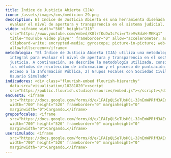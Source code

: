 ```yaml
---
title: Índice de Justicia Abierta (IJA)
icono: /assets/images/cms/medicion-29.png
description: El Índice de Justicia Abierta es una herramienta diseñada para
  evaluar el nivel de apertura y transparencia en el sistema judicial.
video: <iframe width="560" height="315"
  src="https://www.youtube.com/embed/K8lrfKuDwIc?si=rTzeVv8daH-MKKq1"
  title="YouTube video player" frameborder="0" allow="accelerometer; autoplay;
  clipboard-write; encrypted-media; gyroscope; picture-in-picture; web-share"
  allowfullscreen></iframe>
metodologia: "El Índice de Justicia Abierta (IJA) utiliza una metodología
  integral para evaluar el nivel de apertura y transparencia en el sector de
  justicia. A continuación, se describe la metodología utilizada, considerando
  los métodos de recolección de información y el proceso de puntuación:  1)
  Acceso a la Información Pública, 2) Grupos Focales con Sociedad Civil, 3)
  Usuario Simulado"
indicadores: <div class="flourish-embed flourish-hierarchy"
  data-src="visualisation/10281820"><script
  src="https://public.flourish.studio/resources/embed.js"></script></div>
encuesta: <iframe
  src="https://docs.google.com/forms/d/e/1FAIpQLSeTUsH0L-3JnEmWPRfM3AExMbrLUlQux8u3lCI40_29VvhGiQ/viewform?embedded=true"
  width="700" height="520" frameborder="0" marginheight="0"
  marginwidth="0">Cargando…</iframe>
gruposfocales: <iframe
  src="https://docs.google.com/forms/d/e/1FAIpQLSeTUsH0L-3JnEmWPRfM3AExMbrLUlQux8u3lCI40_29VvhGiQ/viewform?embedded=true"
  width="700" height="520" frameborder="0" marginheight="0"
  marginwidth="0">Cargando…</iframe>
usersimulado: <iframe
  src="https://docs.google.com/forms/d/e/1FAIpQLSeTUsH0L-3JnEmWPRfM3AExMbrLUlQux8u3lCI40_29VvhGiQ/viewform?embedded=true"
  width="700" height="520" frameborder="0" marginheight="0"
  marginwidth="0">Cargando…</iframe>
---
```


